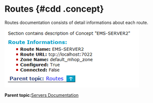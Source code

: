 # Routes {#cdd .concept}

Routes documentation consists of detail informations about each route.

![Route](img/pigeonRouteDocExample.png "Route")

**Parent topic:**[Servers Documentation](../../../modules/pigeon/output/ServersDocumentation.md)

